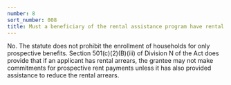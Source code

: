 ```yaml
---
number: 8
sort_number: 008
title: Must a beneficiary of the rental assistance program have rental arrears?
---
```


No. The statute does not prohibit the enrollment of households for only prospective benefits. Section 501(c)(2)(B)(iii) of Division N of the Act does provide that if an applicant has rental arrears, the grantee may not make commitments for prospective rent payments unless it has also provided assistance to reduce the rental arrears.
